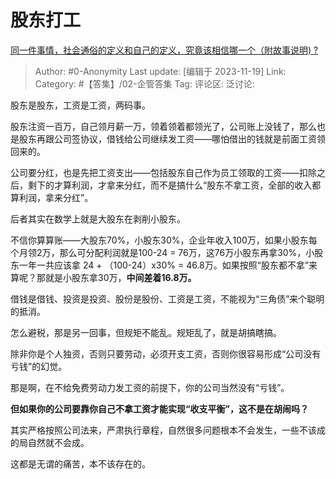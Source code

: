 # 股东打工
[同一件事情，社会通俗的定义和自己的定义，究竟该相信哪一个（附故事说明) ?](https://www.zhihu.com/question/630838257/answer/3294602800)

> Author: #0-Anonymity
> Last update: [编辑于 2023-11-19]
> Link:
> Category: #【答集】/02-企管答集 
> Tag:
> 评论区:
> 泛讨论:

股东是股东，工资是工资，两码事。

股东注资一百万，自己领月薪一万，领着领着都领光了，公司账上没钱了，那么也是股东再跟公司签协议，借钱给公司继续发工资——哪怕借出的钱就是前面工资领回来的。

公司要分红，也是先把工资支出——包括股东自己作为员工领取的工资——扣除之后，剩下的才算利润，才拿来分红，而不是搞什么“股东不拿工资，全部的收入都算利润，拿来分红”。

后者其实在数学上就是大股东在剥削小股东。

不信你算算账——大股东70%，小股东30%，企业年收入100万，如果小股东每个月领2万，那么可分配利润就是100-24 = 76万，这76万小股东再拿30%，小股东一年一共应该拿 24 + （100-24）x30% = 46.8万。如果按照“股东都不拿”来算呢？那就是小股东拿30万，**中间差着16.8万。**

借钱是借钱、投资是投资、股份是股份、工资是工资，不能视为“三角债”来个聪明的抵消。

怎么避税，那是另一回事，但规矩不能乱。规矩乱了，就是胡搞瞎搞。

除非你是个人独资，否则只要劳动，必须开支工资，否则你很容易形成“公司没有亏钱”的幻觉。

那是啊，在不给免费劳动力发工资的前提下，你的公司当然没有“亏钱”。

**但如果你的公司要靠你自己不拿工资才能实现“收支平衡”，这不是在胡闹吗？**

其实严格按照公司法来，严肃执行章程，自然很多问题根本不会发生，一些不该成的局自然就不会成。

这都是无谓的痛苦，本不该存在的。